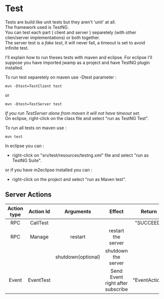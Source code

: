 Test
====

Tests are build like unit tests but they aren't 'unit' at all.  
The framework used is TestNG.  
You can test each part ( client and server ) separetely (with other clien/server implementations) or both together.  
The server test is a *fake test*, it will never fail, a timeout is set to avoid infinite test.

I'll explain how to run theses tests with maven and eclipse. For eclipse I'll suppose you have imported jwamp as a project and have TestNG plugin installed.  

To run test separetely on maven use -Dtest parameter : 

    mvn -Dtest=TestClient test

or 

    mvn -Dtest=TestServer test

*If you run TestServer alone from maven it will not have timeout set.*  
On eclipse, right-click on the class file and select "run as TestNG Test".

To run all tests on maven use :

    mvn test

In eclipse you can :  
* right-click on "srv/test/resources/testng.xml" file and select "run as TestNG Suite".  

or if you have m2eclipse installed you can :  
* right-click on the project and select "run as Maven test".

Server Actions
---------------

|Action type | Action Id  | Arguments                       | Effect                           | Return      | 
|:----------:|:----------:|:-------------------------------:|:--------------------------------:|:-----------:|
|RPC         |  CallTest  |                                 |                                  | "SUCCEED"   |
|RPC         |    Manage  |  restart                        |  restart the server              |             |
|            |            | shutdown(optional)              | shutdown the server              |             |
|Event       | EventTest  |                                 |Send Event right after subscribe  |"EventAction"|

